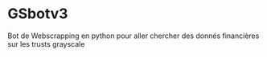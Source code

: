 # GSbotv3
Bot de Webscrapping en python pour aller chercher des donnés financières sur les trusts grayscale
